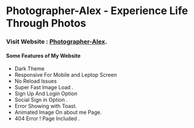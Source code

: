 # Photographer-Alex - Experience Life Through Photos

### Visit Website : [Photographer-Alex](https://photographer-alex.web.app/).

#### Some Features of My Website
* Dark Theme 
* Responsive For Mobile and Leptop Screen
* No Reload Issues
* Super Fast Image Load .
* Sign Up And Login Option
* Social Sign in Option .
* Error Showing with Toast.
* Animated Image On about me Page.
* 404 Error ! Page Included .


